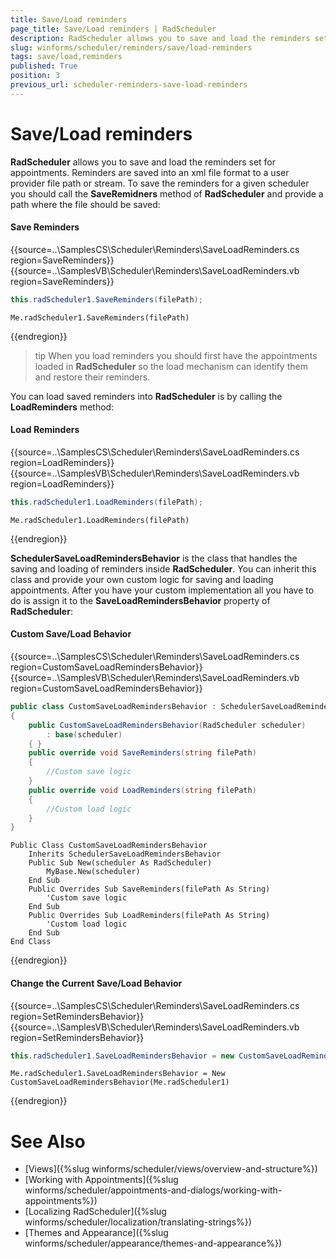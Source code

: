 ```yaml
---
title: Save/Load reminders
page_title: Save/Load reminders | RadScheduler
description: RadScheduler allows you to save and load the reminders set for appointments. Reminders are saved into an xml file format to a user provider file path or stream.
slug: winforms/scheduler/reminders/save/load-reminders
tags: save/load,reminders
published: True
position: 3
previous_url: scheduler-reminders-save-load-reminders
---
```


# Save/Load reminders

__RadScheduler__ allows you to save and load the reminders set for appointments. Reminders are saved into an xml file format to a user provider file path or stream. To save the reminders for a given scheduler you should call the __SaveRemidners__ method of __RadScheduler__ and provide a path where the file should be saved:

#### Save Reminders

{{source=..\SamplesCS\Scheduler\Reminders\SaveLoadReminders.cs region=SaveReminders}} 
{{source=..\SamplesVB\Scheduler\Reminders\SaveLoadReminders.vb region=SaveReminders}} 

````C#
this.radScheduler1.SaveReminders(filePath);

````
````VB.NET
Me.radScheduler1.SaveReminders(filePath)

````

{{endregion}} 

>tip When you load reminders you should first have the appointments loaded in __RadScheduler__ so the load mechanism can identify them and restore their reminders.
>

You can load saved reminders into __RadScheduler__ is by calling the __LoadReminders__ method:

#### Load Reminders

{{source=..\SamplesCS\Scheduler\Reminders\SaveLoadReminders.cs region=LoadReminders}} 
{{source=..\SamplesVB\Scheduler\Reminders\SaveLoadReminders.vb region=LoadReminders}} 

````C#
this.radScheduler1.LoadReminders(filePath);

````
````VB.NET
Me.radScheduler1.LoadReminders(filePath)

````

{{endregion}} 

__SchedulerSaveLoadRemindersBehavior__ is the class that handles the saving and loading of reminders inside __RadScheduler__. You can inherit this class and provide your own custom logic for saving and loading appointments. After you have your custom implementation all you have to do is assign it to the __SaveLoadRemindersBehavior__  property of __RadScheduler__:

#### Custom Save/Load Behavior

{{source=..\SamplesCS\Scheduler\Reminders\SaveLoadReminders.cs region=CustomSaveLoadRemindersBehavior}} 
{{source=..\SamplesVB\Scheduler\Reminders\SaveLoadReminders.vb region=CustomSaveLoadRemindersBehavior}}

````C#
public class CustomSaveLoadRemindersBehavior : SchedulerSaveLoadRemindersBehavior
{
    public CustomSaveLoadRemindersBehavior(RadScheduler scheduler)
        : base(scheduler)
    { }
    public override void SaveReminders(string filePath)
    {
        //Custom save logic
    }
    public override void LoadReminders(string filePath)
    {
        //Custom load logic
    }
}

````
````VB.NET
Public Class CustomSaveLoadRemindersBehavior
    Inherits SchedulerSaveLoadRemindersBehavior
    Public Sub New(scheduler As RadScheduler)
        MyBase.New(scheduler)
    End Sub
    Public Overrides Sub SaveReminders(filePath As String)
        'Custom save logic
    End Sub
    Public Overrides Sub LoadReminders(filePath As String)
        'Custom load logic
    End Sub
End Class

```` 

{{endregion}} 

#### Change the Current Save/Load Behavior

{{source=..\SamplesCS\Scheduler\Reminders\SaveLoadReminders.cs region=SetRemindersBehavior}} 
{{source=..\SamplesVB\Scheduler\Reminders\SaveLoadReminders.vb region=SetRemindersBehavior}} 

````C#
this.radScheduler1.SaveLoadRemindersBehavior = new CustomSaveLoadRemindersBehavior(this.radScheduler1);

````
````VB.NET
Me.radScheduler1.SaveLoadRemindersBehavior = New CustomSaveLoadRemindersBehavior(Me.radScheduler1)

````

{{endregion}} 

# See Also

* [Views]({%slug winforms/scheduler/views/overview-and-structure%})
* [Working with Appointments]({%slug winforms/scheduler/appointments-and-dialogs/working-with-appointments%})
* [Localizing RadScheduler]({%slug winforms/scheduler/localization/translating-strings%})
* [Themes and Appearance]({%slug winforms/scheduler/appearance/themes-and-appearance%})